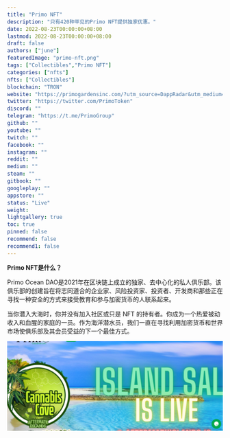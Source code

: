 ```yaml
---
title: "Primo NFT"
description: "只有420种罕见的Primo NFT提供独家优惠。"
date: 2022-08-23T00:00:00+08:00
lastmod: 2022-08-23T00:00:00+08:00
draft: false
authors: ["june"]
featuredImage: "primo-nft.png"
tags: ["Collectibles","Primo NFT"]
categories: ["nfts"]
nfts: ["Collectibles"]
blockchain: "TRON"
website: "https://primogardensinc.com/?utm_source=DappRadar&utm_medium=deeplink&utm_campaign=visit-website"
twitter: "https://twitter.com/PrimoToken"
discord: ""
telegram: "https://t.me/PrimoGroup"
github: ""
youtube: ""
twitch: ""
facebook: ""
instagram: ""
reddit: ""
medium: ""
steam: ""
gitbook: ""
googleplay: ""
appstore: ""
status: "Live"
weight: 
lightgallery: true
toc: true
pinned: false
recommend: false
recommend1: false
---
```


**Primo NFT是什么？**

Primo Ocean DAO是2021年在区块链上成立的独家、去中心化的私人俱乐部。该俱乐部的创建旨在将志同道合的企业家、风险投资家、投资者、开发商和那些正在寻找一种安全的方式来接受教育和参与加密货币的人联系起来。

当你潜入大海时，你并没有加入社区或只是 NFT 的持有者。你成为一个热爱被动收入和血腥的家庭的一员。作为海洋潜水员，我们一直在寻找利用加密货币和世界市场使俱乐部及其会员受益的下一个最佳方式。

![区块链上成立的独家](88.png)